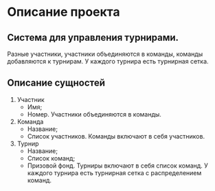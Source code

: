 # Описание проекта

## Система для управления турнирами.

Разные участники, участники объединяются в команды, команды добавляются к турнирам. У каждого турнира есть турнирная сетка.

## Описание сущностей

1. Участник
   - Имя;
   - Номер.
   Участники объединяются в команды.
2. Команда
   - Название;
   - Список участников.
   Команды включают в себя участников.
3. Турнир
   - Название;
   - Список команд;
   - Призовой фонд.
     Турниры включают в себя список команд. У каждого турнира есть турнирная сетка с распределением команд.
